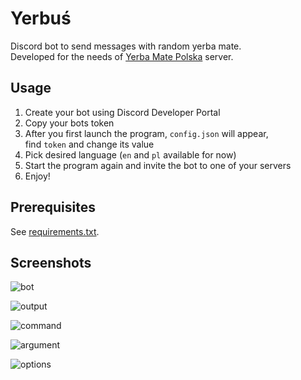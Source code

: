 # Yerbuś
Discord bot to send messages with random yerba mate.\
Developed for the needs of [Yerba Mate Polska](https://discord.gg/RG7QmtDWTz) server.

## Usage
1. Create your bot using Discord Developer Portal
2. Copy your bots token
3. After you first launch the program, `config.json` will appear,\
find `token` and change its value
4. Pick desired language (`en` and `pl` available for now)
5. Start the program again and invite the bot to one of your servers
6. Enjoy!

## Prerequisites
See [requirements.txt](requirements.txt).

## Screenshots
![bot](https://i.imgur.com/4pqTLr7.png)

![output](https://i.imgur.com/BgRDU2l.png)

![command](https://i.imgur.com/B5ktmdb.png)

![argument](https://i.imgur.com/mcB9SuF.png)

![options](https://i.imgur.com/cGbOQt8.png)